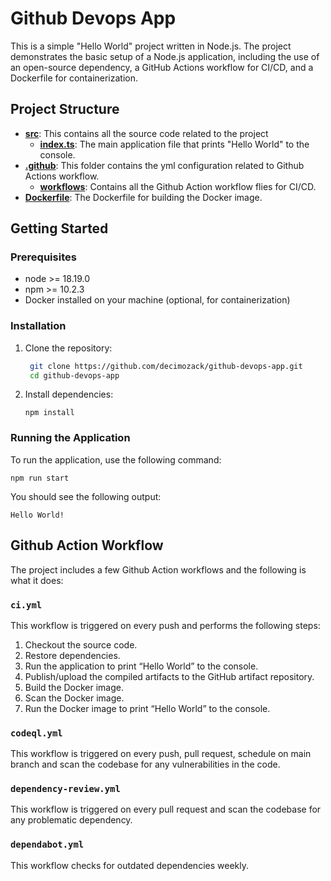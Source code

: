 # Github Devops App

This is a simple "Hello World" project written in Node.js. The project demonstrates the basic setup of a Node.js application, including the use of an open-source dependency, a GitHub Actions workflow for CI/CD, and a Dockerfile for containerization.

## Project Structure

- [**src**](src): This contains all the source code related to the project
  - [**index.ts**](index.ts): The main application file that prints "Hello World" to the console.
- [**.github**](.github): This folder contains the yml configuration related to Github Actions workflow.
  - [**workflows**](workflows): Contains all the Github Action workflow flies for CI/CD.
- [**Dockerfile**](Dockerfile): The Dockerfile for building the Docker image.

## Getting Started

### Prerequisites

- node >= 18.19.0
- npm >= 10.2.3
- Docker installed on your machine (optional, for containerization)

### Installation

1. Clone the repository:

   ```sh
    git clone https://github.com/decimozack/github-devops-app.git
    cd github-devops-app
   ```

2. Install dependencies:

   `npm install`

### Running the Application

To run the application, use the following command:

`npm run start`

You should see the following output:

```
Hello World!
```

## Github Action Workflow

The project includes a few Github Action workflows and the following is what it does:

### `ci.yml`

This workflow is triggered on every push and performs the following steps:

1. Checkout the source code.
2. Restore dependencies.
3. Run the application to print “Hello World” to the console.
4. Publish/upload the compiled artifacts to the GitHub artifact repository.
5. Build the Docker image.
6. Scan the Docker image.
7. Run the Docker image to print “Hello World” to the console.

### `codeql.yml`

This workflow is triggered on every push, pull request, schedule on main branch and scan the codebase for any vulnerabilities in the code.

### `dependency-review.yml`

This workflow is triggered on every pull request and scan the codebase for any problematic dependency.

### `dependabot.yml`

This workflow checks for outdated dependencies weekly.
